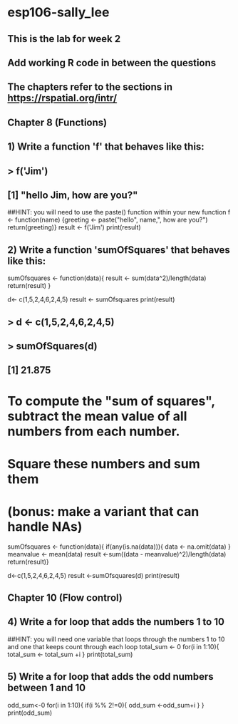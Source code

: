 # esp106-sally_lee
## This is the lab for week 2 
## Add working R code in between the questions
## The chapters refer to the sections in https://rspatial.org/intr/

## Chapter 8  (Functions)

## 1) Write a function 'f' that behaves like this:
## > f('Jim')
## [1] "hello Jim, how are you?"
##HINT: you will need to use the paste() function within your new function
f <- function(name)
  {greeting <- paste("hello", name,", how are you?")
  return(greeting)}
result <- f('Jim')
print(result)

## 2) Write a function 'sumOfSquares' that behaves like this:
sumOfsquares <- function(data){
  result <- sum(data^2)/length(data)
  return(result)
}

d<- c(1,5,2,4,6,2,4,5)
result <- sumOfsquares
print(result)


## > d <- c(1,5,2,4,6,2,4,5)
## > sumOfSquares(d)
## [1] 21.875

# To compute the "sum of squares", subtract the mean value of all numbers from each number. 
# Square these numbers and sum them
# (bonus: make a variant that can handle NAs)
sumOfsquares <- function(data){
  if(any(is.na(data))){
    data <- na.omit(data)
}
  meanvalue <- mean(data)
  result <-sum((data - meanvalue)^2)/length(data)
  return(result)}

d<-c(1,5,2,4,6,2,4,5)
result <-sumOfsquares(d)
print(result)
## Chapter 10  (Flow control)

## 4) Write a for loop that adds the numbers 1 to 10
##HINT: you will need one variable that loops through the numbers 1 to 10 and one that keeps count through each loop
total_sum <- 0
for(i in 1:10){
  total_sum <- total_sum +i
}
print(total_sum)
## 5) Write a for loop that adds the odd numbers between 1 and 10 
odd_sum<-0 
for(i in 1:10){
  if(i %% 2!=0){
    odd_sum <-odd_sum+i
  }
}
print(odd_sum)
